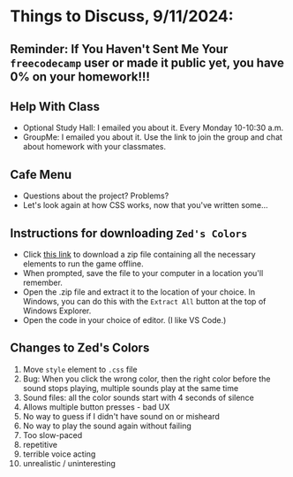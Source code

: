 # Things to Discuss, 9/11/2024:

## Reminder: If You Haven't Sent Me Your `freecodecamp` user or made it public yet, you have 0% on your homework!!!

## Help With Class
* Optional Study Hall: I emailed you about it. Every Monday 10-10:30 a.m.
* GroupMe: I emailed you about it. Use the link to join the group and chat about homework with your classmates.

## Cafe Menu
* Questions about the project? Problems?
* Let's look again at how CSS works, now that you've written some...

## Instructions for downloading `Zed's Colors`
* Click [this link](/zed_offline.zip) to download a zip file containing all the necessary elements to run the game offline.
* When prompted, save the file to your computer in a location you'll remember.
* Open the .zip file and extract it to the location of your choice. In Windows, you can do this with the `Extract All` button at the top of Windows Explorer.
* Open the code in your choice of editor. (I like VS Code.) 

## Changes to Zed's Colors
1. Move `style` element to `.css` file
1. Bug: When you click the wrong color, then the right color before the sound stops playing, multiple sounds play at the same time
1. Sound files: all the color sounds start with 4 seconds of silence
1. Allows multiple button presses - bad UX
1. No way to guess if I didn't have sound on or misheard
1. No way to play the sound again without failing
1. Too slow-paced
1. repetitive
1. terrible voice acting
1. unrealistic / uninteresting

